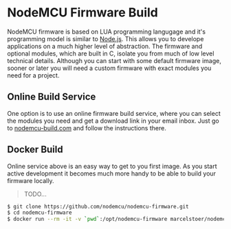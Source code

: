 # NodeMCU Firmware Build

NodeMCU firmware is based on LUA programming langugage and it's programming model is similar to [Node.js](https://nodejs.org). This allows you to develope applications on a much higher level of abstraction. The firmware and optional modules, which are built in C, isolate you from much of low level technical details. Although you can start with some default firmware image, sooner or later you will need a custom firmware with exact modules you need for a project.

## Online Build Service

One option is to use an online firmware build service, where you can select the modules you need and get a download link in your email inbox. Just go to [nodemcu-build.com](https://nodemcu-build.com/) and follow the instructions there.

## Docker Build

Online service above is an easy way to get to you first image. As you start active development it becomes much more handy to be able to build your firmware locally.

> TODO...

```bash
$ git clone https://github.com/nodemcu/nodemcu-firmware.git
$ cd nodemcu-firmware
$ docker run --rm -it -v `pwd`:/opt/nodemcu-firmware marcelstoer/nodemcu-build build
```
